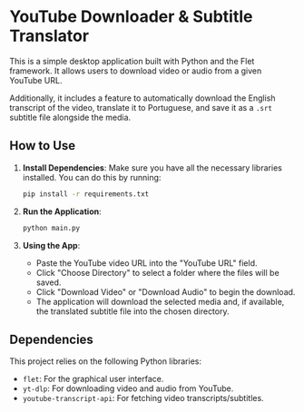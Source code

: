 # YouTube Downloader & Subtitle Translator

This is a simple desktop application built with Python and the Flet framework. It allows users to download video or audio from a given YouTube URL.

Additionally, it includes a feature to automatically download the English transcript of the video, translate it to Portuguese, and save it as a `.srt` subtitle file alongside the media.

## How to Use

1.  **Install Dependencies**: Make sure you have all the necessary libraries installed. You can do this by running:
    ```bash
    pip install -r requirements.txt
    ```

2.  **Run the Application**:
    ```bash
    python main.py
    ```

3.  **Using the App**:
    *   Paste the YouTube video URL into the "YouTube URL" field.
    *   Click "Choose Directory" to select a folder where the files will be saved.
    *   Click "Download Video" or "Download Audio" to begin the download.
    *   The application will download the selected media and, if available, the translated subtitle file into the chosen directory.

## Dependencies

This project relies on the following Python libraries:

*   `flet`: For the graphical user interface.
*   `yt-dlp`: For downloading video and audio from YouTube.
*   `youtube-transcript-api`: For fetching video transcripts/subtitles.
